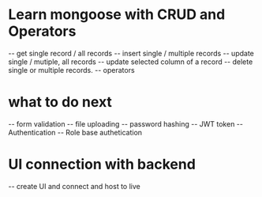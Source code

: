 # Learn mongoose with CRUD and Operators
-- get single record / all records
-- insert single / multiple records
-- update single / mutiple, all records
-- update selected column of a record
-- delete single or multiple records.
-- operators 


# what to do next
-- form validation 
-- file uploading
-- password hashing
-- JWT token
-- Authentication
-- Role base authetication

# UI connection with backend
-- create UI and connect and host to live

